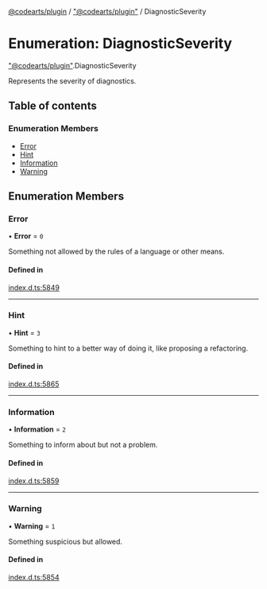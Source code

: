 [@codearts/plugin](../README.md) / ["@codearts/plugin"](../modules/_codearts_plugin_.md) / DiagnosticSeverity

# Enumeration: DiagnosticSeverity

["@codearts/plugin"](../modules/_codearts_plugin_.md).DiagnosticSeverity

Represents the severity of diagnostics.

## Table of contents

### Enumeration Members

- [Error](codearts_plugin_.DiagnosticSeverity.md#error)
- [Hint](codearts_plugin_.DiagnosticSeverity.md#hint)
- [Information](codearts_plugin_.DiagnosticSeverity.md#information)
- [Warning](codearts_plugin_.DiagnosticSeverity.md#warning)

## Enumeration Members

### Error

• **Error** = ``0``

Something not allowed by the rules of a language or other means.

#### Defined in

[index.d.ts:5849](https://github.com/huaweicloud/cloudide-plugin-api/blob/5055bbd/index.d.ts#L5849)

___

### Hint

• **Hint** = ``3``

Something to hint to a better way of doing it, like proposing
a refactoring.

#### Defined in

[index.d.ts:5865](https://github.com/huaweicloud/cloudide-plugin-api/blob/5055bbd/index.d.ts#L5865)

___

### Information

• **Information** = ``2``

Something to inform about but not a problem.

#### Defined in

[index.d.ts:5859](https://github.com/huaweicloud/cloudide-plugin-api/blob/5055bbd/index.d.ts#L5859)

___

### Warning

• **Warning** = ``1``

Something suspicious but allowed.

#### Defined in

[index.d.ts:5854](https://github.com/huaweicloud/cloudide-plugin-api/blob/5055bbd/index.d.ts#L5854)
